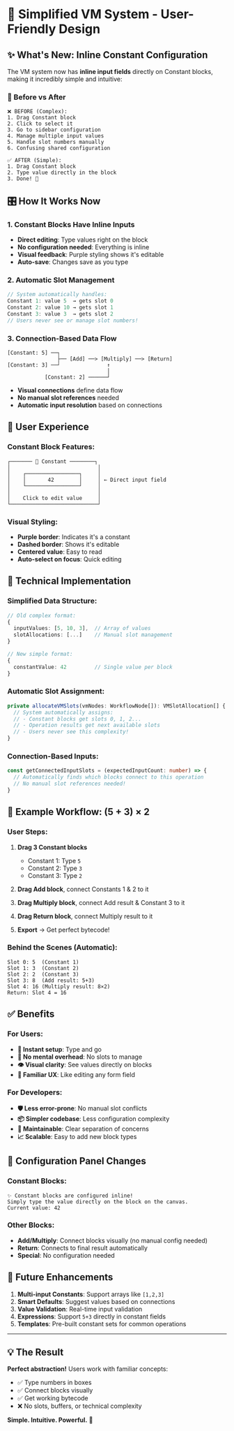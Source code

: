 # 🎯 Simplified VM System - User-Friendly Design

## ✨ **What's New: Inline Constant Configuration**

The VM system now has **inline input fields** directly on Constant blocks, making it incredibly simple and intuitive:

### **🔄 Before vs After**
```
❌ BEFORE (Complex):
1. Drag Constant block
2. Click to select it  
3. Go to sidebar configuration
4. Manage multiple input values
5. Handle slot numbers manually
6. Confusing shared configuration

✅ AFTER (Simple):
1. Drag Constant block
2. Type value directly in the block
3. Done! 🎉
```

## 🎛️ **How It Works Now**

### **1. Constant Blocks Have Inline Inputs**
- **Direct editing**: Type values right on the block
- **No configuration needed**: Everything is inline
- **Visual feedback**: Purple styling shows it's editable
- **Auto-save**: Changes save as you type

### **2. Automatic Slot Management**
```javascript
// System automatically handles:
Constant 1: value 5  → gets slot 0
Constant 2: value 10 → gets slot 1  
Constant 3: value 3  → gets slot 2
// Users never see or manage slot numbers!
```

### **3. Connection-Based Data Flow**
```
[Constant: 5] ──┐
                ├── [Add] ──> [Multiply] ──> [Return]
[Constant: 3] ──┘               ↑
                                │
            [Constant: 2] ──────┘
```
- **Visual connections** define data flow
- **No manual slot references** needed
- **Automatic input resolution** based on connections

## 🎨 **User Experience**

### **Constant Block Features:**
```
┌─────── 💾 Constant ────────┐
│                            │
│    ┌─────────────────┐     │
│    │       42        │     │ ← Direct input field
│    └─────────────────┘     │
│                            │
│    Click to edit value     │
└────────────────────────────┘
```

### **Visual Styling:**
- **Purple border**: Indicates it's a constant
- **Dashed border**: Shows it's editable
- **Centered value**: Easy to read
- **Auto-select on focus**: Quick editing

## 🔧 **Technical Implementation**

### **Simplified Data Structure:**
```typescript
// Old complex format:
{
  inputValues: [5, 10, 3],  // Array of values
  slotAllocations: [...]    // Manual slot management
}

// New simple format:
{
  constantValue: 42         // Single value per block
}
```

### **Automatic Slot Assignment:**
```typescript
private allocateVMSlots(vmNodes: WorkflowNode[]): VMSlotAllocation[] {
  // System automatically assigns:
  // - Constant blocks get slots 0, 1, 2...
  // - Operation results get next available slots
  // - Users never see this complexity!
}
```

### **Connection-Based Inputs:**
```typescript
const getConnectedInputSlots = (expectedInputCount: number) => {
  // Automatically finds which blocks connect to this operation
  // No manual slot references needed!
}
```

## 🎯 **Example Workflow: (5 + 3) × 2**

### **User Steps:**
1. **Drag 3 Constant blocks**
   - Constant 1: Type `5`
   - Constant 2: Type `3`  
   - Constant 3: Type `2`

2. **Drag Add block**, connect Constants 1 & 2 to it

3. **Drag Multiply block**, connect Add result & Constant 3 to it

4. **Drag Return block**, connect Multiply result to it

5. **Export** → Get perfect bytecode!

### **Behind the Scenes (Automatic):**
```
Slot 0: 5  (Constant 1)
Slot 1: 3  (Constant 2)  
Slot 2: 2  (Constant 3)
Slot 3: 8  (Add result: 5+3)
Slot 4: 16 (Multiply result: 8×2)
Return: Slot 4 = 16
```

## ✅ **Benefits**

### **For Users:**
- **🚀 Instant setup**: Type and go
- **🧠 No mental overhead**: No slots to manage
- **👁️ Visual clarity**: See values directly on blocks
- **🔄 Familiar UX**: Like editing any form field

### **For Developers:**
- **🛡️ Less error-prone**: No manual slot conflicts
- **📦 Simpler codebase**: Less configuration complexity  
- **🔧 Maintainable**: Clear separation of concerns
- **📈 Scalable**: Easy to add new block types

## 🎪 **Configuration Panel Changes**

### **Constant Blocks:**
```
✨ Constant blocks are configured inline!
Simply type the value directly on the block on the canvas.
Current value: 42
```

### **Other Blocks:**
- **Add/Multiply**: Connect blocks visually (no manual config needed)
- **Return**: Connects to final result automatically
- **Special**: No configuration needed

## 🚀 **Future Enhancements**

1. **Multi-input Constants**: Support arrays like `[1,2,3]`
2. **Smart Defaults**: Suggest values based on connections
3. **Value Validation**: Real-time input validation
4. **Expressions**: Support `5+3` directly in constant fields
5. **Templates**: Pre-built constant sets for common operations

---

## 💡 **The Result**

**Perfect abstraction!** Users work with familiar concepts:
- ✅ Type numbers in boxes
- ✅ Connect blocks visually  
- ✅ Get working bytecode
- ❌ No slots, buffers, or technical complexity

**Simple. Intuitive. Powerful.** 🎉

